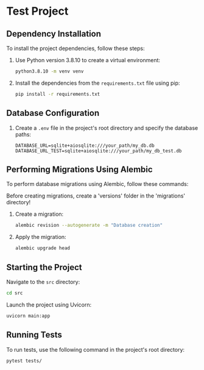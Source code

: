 # Test Project

## Dependency Installation

To install the project dependencies, follow these steps:

1. Use Python version 3.8.10 to create a virtual environment:

    ```bash
    python3.8.10 -m venv venv
    ```

2. Install the dependencies from the `requirements.txt` file using pip:

    ```bash
    pip install -r requirements.txt
    ```

## Database Configuration

1. Create a `.env` file in the project's root directory and specify the database paths:

    ```plaintext
    DATABASE_URL=sqlite+aiosqlite:///your_path/my_db.db
    DATABASE_URL_TEST=sqlite+aiosqlite:///your_path/my_db_test.db
    ```

## Performing Migrations Using Alembic

To perform database migrations using Alembic, follow these commands:

Before creating migrations, create a 'versions' folder in the 'migrations' directory! 

1. Create a migration:

    ```bash
    alembic revision --autogenerate -m "Database creation"
    ```

2. Apply the migration:

    ```bash
    alembic upgrade head
    ```

## Starting the Project

Navigate to the `src` directory:

  ```bash
  cd src
  ```

Launch the project using Uvicorn:

  ```bash
  uvicorn main:app 
  ```

## Running Tests

To run tests, use the following command in the project's root directory:

  ```bash
  pytest tests/
  ```

